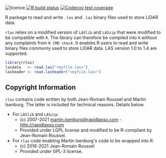 ![licence](https://img.shields.io/badge/Licence-GPL--3-blue.svg)
[![R build status](https://github.com/r-lidar/rlas/workflows/R-CMD-check/badge.svg)](https://github.com/r-lidar/rlas/actions)
[![Codecov test coverage](https://codecov.io/gh/r-lidar/rlas/branch/master/graph/badge.svg)](https://codecov.io/gh/r-lidar/rlas?branch=master)

R package to read and write `.las` and `.laz` binary files used to store LiDAR data.

`rlas` relies on a modified version of `LASlib` and `LASzip` that were modified to be compatible with `R`. The library can therefore be compiled into `R` without any complaints from `R CMD check`. It enables R users to read and write binary files commonly used to store LiDAR data. LAS version 1.0 to 1.4 are supported.

```r
library(rlas)
lasdata   <- read.las("<myfile.las>")
lasheader <- read.lasheader("<myfile.las>")
```

## Copyright Information

`rlas` contains code written  by both Jean-Romain Roussel and Martin Isenburg. The latter is included
for technical reasons. Details below.

* For `LASlib` and `LASzip`:
  - (c) 2007-2021 martin.isenburg@rapidlasso.com - http://rapidlasso.com
  - Provided under LGPL license and modified to be R-compliant by Jean-Romain Roussel.
* For `rlas` code enabling Martin Isenburg's code to be wrapped into R:
  - (c) 2016-2021 Jean-Romain Roussel
  - Provided under GPL-3 license.
